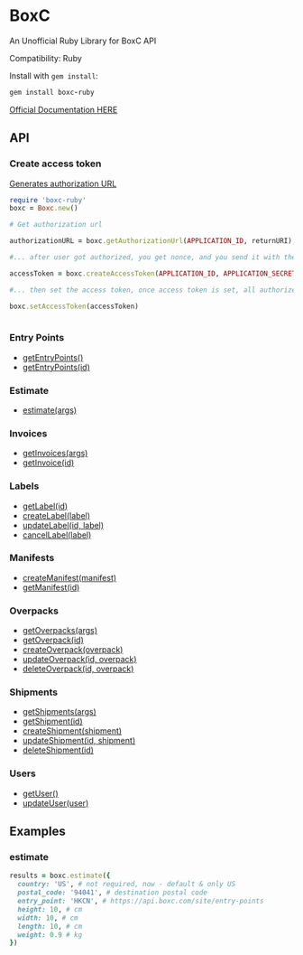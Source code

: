 # BoxC
An Unofficial Ruby Library for BoxC API

Compatibility: Ruby

Install with `gem install`:

```ruby
gem install boxc-ruby
```

[Official Documentation HERE](https://api.boxc.com/v1/docs/)

## API

### Create access token
[Generates authorization URL](https://api.boxc.com/v1/docs/oauth2#get)

```ruby
require 'boxc-ruby'
boxc = Boxc.new()

# Get authorization url

authorizationURL = boxc.getAuthorizationUrl(APPLICATION_ID, returnURI);

#... after user got authorized, you get nonce, and you send it with the application id and secret to get an access token

accessToken = boxc.createAccessToken(APPLICATION_ID, APPLICATION_SECRET, nonce)

#... then set the access token, once access token is set, all authorize required request are automatically sent with the token

boxc.setAccessToken(accessToken)
    
```

### Entry Points
- [getEntryPoints()](https://api.boxc.com/v1/docs/entry-points#search)
- [getEntryPoints(id)](https://api.boxc.com/v1/docs/entry-points#get)

### Estimate
- [estimate(args)](https://api.boxc.com/v1/docs/estimate#get)

### Invoices
- [getInvoices(args)](https://api.boxc.com/v1/docs/invoices#search)
- [getInvoice(id)](https://api.boxc.com/v1/docs/invoices#get)

### Labels
- [getLabel(id)](https://api.boxc.com/v1/docs/labels#get)
- [createLabel(label)](https://api.boxc.com/v1/docs/labels#create)
- [updateLabel(id, label)](https://api.boxc.com/v1/docs/labels#update)
- [cancelLabel(label)](https://api.boxc.com/v1/docs/labels#cancel)

### Manifests
- [createManifest(manifest)](https://api.boxc.com/v1/docs/manifests#post)
- [getManifest(id)](https://api.boxc.com/v1/docs/manifests#get)

### Overpacks
- [getOverpacks(args)](https://api.boxc.com/v1/docs/overpacks#search)
- [getOverpack(id)](https://api.boxc.com/v1/docs/overpacks#get)
- [createOverpack(overpack)](https://api.boxc.com/v1/docs/overpacks#create)
- [updateOverpack(id, overpack)](https://api.boxc.com/v1/docs/overpacks#update)
- [deleteOverpack(id, overpack)](https://api.boxc.com/v1/docs/overpacks#delete)

### Shipments
- [getShipments(args)](https://api.boxc.com/v1/docs/shipments#search)
- [getShipment(id)](https://api.boxc.com/v1/docs/shipments#get)
- [createShipment(shipment)](https://api.boxc.com/v1/docs/shipments#create)
- [updateShipment(id, shipment)](https://api.boxc.com/v1/docs/shipments#update)
- [deleteShipment(id)](https://api.boxc.com/v1/docs/shipments#delete)

### Users
- [getUser()](https://api.boxc.com/v1/docs/users#get)
- [updateUser(user)](https://api.boxc.com/v1/docs/users#update)


## Examples

### estimate
```ruby
results = boxc.estimate({
  country: 'US', # not required, now - default & only US
  postal_code: '94041', # destination postal code
  entry_point: 'HKCN', # https://api.boxc.com/site/entry-points
  height: 10, # cm
  width: 10, # cm
  length: 10, # cm
  weight: 0.9 # kg
})
```